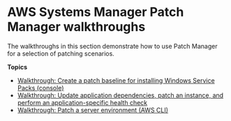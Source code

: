 # AWS Systems Manager Patch Manager walkthroughs<a name="patch-walkthroughs"></a>

The walkthroughs in this section demonstrate how to use Patch Manager for a selection of patching scenarios\.

**Topics**
+ [Walkthrough: Create a patch baseline for installing Windows Service Packs \(console\)](service-pack-patch-walkthrough.md)
+ [Walkthrough: Update application dependencies, patch an instance, and perform an application\-specific health check](aws-runpatchbaselinewithhooks-walkthrough.md)
+ [Walkthrough: Patch a server environment \(AWS CLI\)](sysman-patch-cliwalk.md)